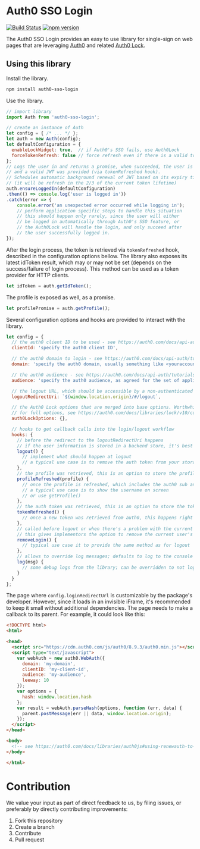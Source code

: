 # Auth0 SSO Login

[![Build Status](https://travis-ci.org/Cimpress-MCP/auth0-sso-login.js.svg?branch=master)](https://travis-ci.org/Cimpress-MCP/auth0-sso-login.js)
[![npm version](https://badge.fury.io/js/auth0-sso-login.svg)](https://www.npmjs.com/package/auth0-sso-login)

The Auth0 SSO Login provides an easy to use library for single-sign on web pages that are leveraging [Auth0](https://auth0.com/) and related [Auth0 Lock](https://auth0.com/lock).

## Using this library

Install the library.

```bash
npm install auth0-sso-login
```

Use the library.

```javascript
// import library
import Auth from 'auth0-sso-login';

// create an instance of Auth
let config = { /* ... */ };
let auth = new Auth(config);
let defaultConfiguration = {
  enableLockWidget: true,  // if Auth0's SSO fails, use Auth0Lock
  forceTokenRefresh: false // force refresh even if there is a valid token available
};
// Logs the user in and returns a promise, when succeeded, the user is logged in
// and a valid JWT was provided (via tokenRefreshed hook).
// Schedules automatic background renewal of JWT based on its expiry time.
// (it will be refresh in the 2/3 of the current token lifetime)
auth.ensureLoggedIn(defaultConfiguration)
.then(() => console.log('user is logged in'))
.catch(error => {
    console.error('an unexpected error occurred while logging in');
    // perform application specific steps to handle this situation
    // this should happen only rarely, since the user will either
    // be logged in automatically through Auth0's SSO feature, or
    // the Auth0Lock will handle the login, and only succeed after
    // the user successfully logged in.
});
```

After the login process, the token is retrieved via `tokenRefreshed` hook, described in the
configuration options bellow. The library also exposes its latest idToken result, which may or
may not be set (depends on the success/failure of login process). This method can be used as
a token provider for HTTP clients.
```javascript
let idToken = auth.getIdToken();
``` 

The profile is exposed as well, as a promise.
```javascript
let profilePromise = auth.getProfile();
```
Several configuration options and hooks are provided to interact with the library.

```javascript
let config = {
  // the auth0 client ID to be used - see https://auth0.com/docs/api-auth/tutorials/client-credentials
  clientId: 'specify the auth0 client ID',

  // the auth0 domain to login - see https://auth0.com/docs/api-auth/tutorials/client-credentials
  domain: 'specify the auth0 domain, usually something like <youraccount>.auth0.com',

  // the auth0 audience - see https://auth0.com/docs/api-auth/tutorials/client-credentials
  audience: 'specify the auth0 audience, as agreed for the set of applications with the same audience',

  // the logout URL, which should be accessible by a non-authenticated user
  logoutRedirectUri: `${window.location.origin}/#/logout`,

  // the Auth0 Lock options that are merged into base options. Worthwhile additions are title or icon
  // for full options, see https://auth0.com/docs/libraries/lock/v10/customization
  auth0LockOptions: {},

  // hooks to get callback calls into the login/logout workflow
  hooks: {
    // before the redirect to the logoutRedirectUri happens
    // if the user information is stored in a backend store, it's best to clean that before the redirect happens
    logout() {
      // implement what should happen at logout
      // a typical use case is to remove the auth token from your storage (memory, cookie, local store), or perform other cleanup tasks
    },
    // the profile was retrieved, this is an option to store the profile, or update the user interface
    profileRefreshed(profile) {
      // once the profile is refreshed, which includes the auth0 sub and other meta data
      // a typical use case is to show the username on screen
      // or use getProfile()
    },
    // the auth token was retrieved, this is an option to store the token for later use
    tokenRefreshed() {
      // once a new token was retrieved from auth0, this happens right before expiry.  When using getIdToken(), it may be an unnecessary hook.
    },
    // called before logout or when there's a problem with the current user, for example an invalid token
    // this gives implementors the option to remove the current user's details from the store if saved
    removeLogin() {
      // typical use case it to provide the same method as for logout
    },
    // allows to override log messages; defaults to log to the console
    log(msg) {
      // some debug logs from the library; can be overridden to not log to the console
    }
  }
};
```

The page where `config.loginRedirectUrl` is customizable by the package's developer. However, since it loads in an invisible iFrame, it's recommended to keep it small without additional dependencies. The page needs to make a callback to its parent. For example, it could look like this:

```html
<!DOCTYPE html>
<html>

<head>
  <script src="https://cdn.auth0.com/js/auth0/8.9.3/auth0.min.js"></script>
  <script type="text/javascript">
    var webAuth = new auth0.WebAuth({
      domain: 'my-domain',
      clientID: 'my-client-id',
      audience: 'my-audience',
      leeway: 10
    });
    var options = {
      hash: window.location.hash
    };
    var result = webAuth.parseHash(options, function (err, data) {
      parent.postMessage(err || data, window.location.origin);
    });
  </script>
</head>

<body>
  <!-- see https://auth0.com/docs/libraries/auth0js#using-renewauth-to-acquire-new-tokens -->
</body>

</html>
```

# Contribution

We value your input as part of direct feedback to us, by filing issues, or preferably by directly contributing improvements:

1. Fork this repository
1. Create a branch
1. Contribute
1. Pull request
